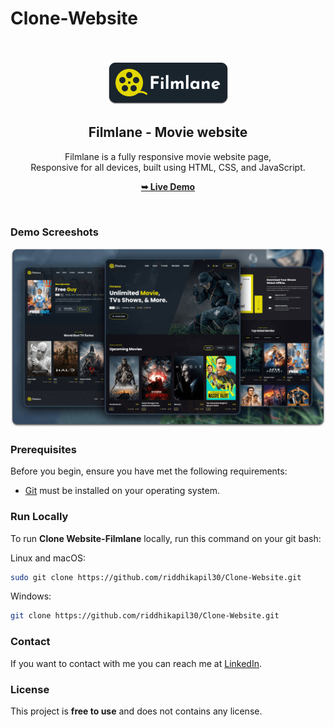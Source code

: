 # Clone-Website
<div align="center">
  
  <br />
  <br />
  
  <img src="./readme-images/project-logo.png" />

  <h2 align="center">Filmlane - Movie website</h2>

  Filmlane is a fully responsive movie website page, <br />Responsive for all devices, built using HTML, CSS, and JavaScript.

  <a href="https://codewithsadee.github.io/filmlane/"><strong>➥ Live Demo</strong></a>

</div>

<br />

### Demo Screeshots

![Filmlane Desktop Demo](./readme-images/desktop.png "Desktop Demo")

### Prerequisites

Before you begin, ensure you have met the following requirements:

* [Git](https://git-scm.com/downloads "Download Git") must be installed on your operating system.

### Run Locally

To run **Clone Website-Filmlane** locally, run this command on your git bash:

Linux and macOS:

```bash
sudo git clone https://github.com/riddhikapil30/Clone-Website.git
```

Windows:

```bash
git clone https://github.com/riddhikapil30/Clone-Website.git
```

### Contact

If you want to contact with me you can reach me at [LinkedIn](https://www.linkedin.com/riddhikapil30).

### License

This project is **free to use** and does not contains any license.
